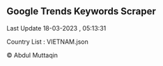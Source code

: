 

## Google Trends Keywords Scraper 
 
Last Update 18-03-2023 , 05:13:31

Country List :
VIETNAM.json



© Abdul Muttaqin 
